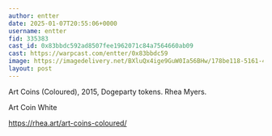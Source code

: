 ```yaml
---
author: entter
date: 2025-01-07T20:55:06+0000
username: entter
fid: 335383
cast_id: 0x83bbdc592ad8507fee1962071c84a7564660ab09
cast: https://warpcast.com/entter/0x83bbdc59
image: https://imagedelivery.net/BXluQx4ige9GuW0Ia56BHw/178be118-5161-4b17-2a5f-46324f95bd00/original
layout: post
---
```

Art Coins (Coloured), 2015, Dogeparty tokens. Rhea Myers.  
  
Art Coin White   
  
https://rhea.art/art-coins-coloured/  

<img src='https://imagedelivery.net/BXluQx4ige9GuW0Ia56BHw/178be118-5161-4b17-2a5f-46324f95bd00/original' alt='' referrerpolicy='no-referrer'/>